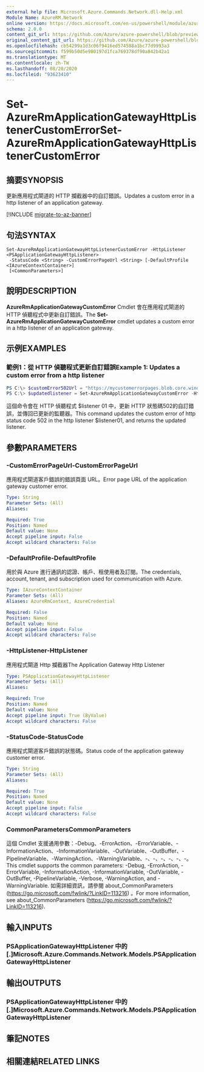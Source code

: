 ```yaml
---
external help file: Microsoft.Azure.Commands.Network.dll-Help.xml
Module Name: AzureRM.Network
online version: https://docs.microsoft.com/en-us/powershell/module/azurerm.network/set-azurermapplicationgatewayhttplistenercustomerror
schema: 2.0.0
content_git_url: https://github.com/Azure/azure-powershell/blob/preview/src/ResourceManager/Network/Commands.Network/help/Set-AzureRmApplicationGatewayHttpListenerCustomError.md
original_content_git_url: https://github.com/Azure/azure-powershell/blob/preview/src/ResourceManager/Network/Commands.Network/help/Set-AzureRmApplicationGatewayHttpListenerCustomError.md
ms.openlocfilehash: cb54299a1d3c06f9416ed574588a1bc77d9993a3
ms.sourcegitcommit: f599b50d5e980197d1fca769378df90a842b42a1
ms.translationtype: MT
ms.contentlocale: zh-TW
ms.lasthandoff: 08/20/2020
ms.locfileid: "93623410"
---
```

# <span data-ttu-id="dc6e5-101">Set-AzureRmApplicationGatewayHttpListenerCustomError</span><span class="sxs-lookup"><span data-stu-id="dc6e5-101">Set-AzureRmApplicationGatewayHttpListenerCustomError</span></span>

## <span data-ttu-id="dc6e5-102">摘要</span><span class="sxs-lookup"><span data-stu-id="dc6e5-102">SYNOPSIS</span></span>
<span data-ttu-id="dc6e5-103">更新應用程式閘道的 HTTP 攔截器中的自訂錯誤。</span><span class="sxs-lookup"><span data-stu-id="dc6e5-103">Updates a custom error in a http listener of an application gateway.</span></span>

[!INCLUDE [migrate-to-az-banner](../../includes/migrate-to-az-banner.md)]

## <span data-ttu-id="dc6e5-104">句法</span><span class="sxs-lookup"><span data-stu-id="dc6e5-104">SYNTAX</span></span>

```
Set-AzureRmApplicationGatewayHttpListenerCustomError -HttpListener <PSApplicationGatewayHttpListener>
 -StatusCode <String> -CustomErrorPageUrl <String> [-DefaultProfile <IAzureContextContainer>]
 [<CommonParameters>]
```

## <span data-ttu-id="dc6e5-105">說明</span><span class="sxs-lookup"><span data-stu-id="dc6e5-105">DESCRIPTION</span></span>
<span data-ttu-id="dc6e5-106">**AzureRmApplicationGatewayCustomError** Cmdlet 會在應用程式閘道的 HTTP 偵聽程式中更新自訂錯誤。</span><span class="sxs-lookup"><span data-stu-id="dc6e5-106">The **Set-AzureRmApplicationGatewayCustomError** cmdlet updates a custom error in a http listener of an application gateway.</span></span>

## <span data-ttu-id="dc6e5-107">示例</span><span class="sxs-lookup"><span data-stu-id="dc6e5-107">EXAMPLES</span></span>

### <span data-ttu-id="dc6e5-108">範例1：從 HTTP 偵聽程式更新自訂錯誤</span><span class="sxs-lookup"><span data-stu-id="dc6e5-108">Example 1: Updates a custom error from a http listener</span></span>
```powershell
PS C:\> $customError502Url = "https://mycustomerrorpages.blob.core.windows.net/errorpages/502.htm"
PS C:\> $updatedlistener = Set-AzureRmApplicationGatewayCustomError -HttpListener $listener01 -StatusCode HttpStatus502 -CustomErrorPageUrl $customError502Url
```

<span data-ttu-id="dc6e5-109">這個命令會在 HTTP 偵聽程式 $listener 01 中，更新 HTTP 狀態碼502的自訂錯誤，並傳回已更新的監聽器。</span><span class="sxs-lookup"><span data-stu-id="dc6e5-109">This command updates the custom error of http status code 502 in the http listener $listener01, and returns the updated listener.</span></span>

## <span data-ttu-id="dc6e5-110">參數</span><span class="sxs-lookup"><span data-stu-id="dc6e5-110">PARAMETERS</span></span>

### <span data-ttu-id="dc6e5-111">-CustomErrorPageUrl</span><span class="sxs-lookup"><span data-stu-id="dc6e5-111">-CustomErrorPageUrl</span></span>
<span data-ttu-id="dc6e5-112">應用程式閘道客戶錯誤的錯誤頁面 URL。</span><span class="sxs-lookup"><span data-stu-id="dc6e5-112">Error page URL of the application gateway customer error.</span></span>

```yaml
Type: String
Parameter Sets: (All)
Aliases:

Required: True
Position: Named
Default value: None
Accept pipeline input: False
Accept wildcard characters: False
```

### <span data-ttu-id="dc6e5-113">-DefaultProfile</span><span class="sxs-lookup"><span data-stu-id="dc6e5-113">-DefaultProfile</span></span>
<span data-ttu-id="dc6e5-114">用於與 Azure 進行通訊的認證、帳戶、租使用者及訂閱。</span><span class="sxs-lookup"><span data-stu-id="dc6e5-114">The credentials, account, tenant, and subscription used for communication with Azure.</span></span>

```yaml
Type: IAzureContextContainer
Parameter Sets: (All)
Aliases: AzureRmContext, AzureCredential

Required: False
Position: Named
Default value: None
Accept pipeline input: False
Accept wildcard characters: False
```

### <span data-ttu-id="dc6e5-115">-HttpListener</span><span class="sxs-lookup"><span data-stu-id="dc6e5-115">-HttpListener</span></span>
<span data-ttu-id="dc6e5-116">應用程式閘道 Http 攔截器</span><span class="sxs-lookup"><span data-stu-id="dc6e5-116">The Application Gateway Http Listener</span></span>

```yaml
Type: PSApplicationGatewayHttpListener
Parameter Sets: (All)
Aliases:

Required: True
Position: Named
Default value: None
Accept pipeline input: True (ByValue)
Accept wildcard characters: False
```

### <span data-ttu-id="dc6e5-117">-StatusCode</span><span class="sxs-lookup"><span data-stu-id="dc6e5-117">-StatusCode</span></span>
<span data-ttu-id="dc6e5-118">應用程式閘道客戶錯誤的狀態碼。</span><span class="sxs-lookup"><span data-stu-id="dc6e5-118">Status code of the application gateway customer error.</span></span>

```yaml
Type: String
Parameter Sets: (All)
Aliases:

Required: True
Position: Named
Default value: None
Accept pipeline input: False
Accept wildcard characters: False
```

### <span data-ttu-id="dc6e5-119">CommonParameters</span><span class="sxs-lookup"><span data-stu-id="dc6e5-119">CommonParameters</span></span>
<span data-ttu-id="dc6e5-120">這個 Cmdlet 支援通用參數：-Debug、-ErrorAction、-ErrorVariable、-InformationAction、-InformationVariable、-OutVariable、-OutBuffer、-PipelineVariable、-WarningAction、-WarningVariable、-、-、-、-、-、-。</span><span class="sxs-lookup"><span data-stu-id="dc6e5-120">This cmdlet supports the common parameters: -Debug, -ErrorAction, -ErrorVariable, -InformationAction, -InformationVariable, -OutVariable, -OutBuffer, -PipelineVariable, -Verbose, -WarningAction, and -WarningVariable.</span></span>
<span data-ttu-id="dc6e5-121">如需詳細資訊，請參閱 about_CommonParameters (https://go.microsoft.com/fwlink/?LinkID=113216) 。</span><span class="sxs-lookup"><span data-stu-id="dc6e5-121">For more information, see about_CommonParameters (https://go.microsoft.com/fwlink/?LinkID=113216).</span></span>

## <span data-ttu-id="dc6e5-122">輸入</span><span class="sxs-lookup"><span data-stu-id="dc6e5-122">INPUTS</span></span>

### <span data-ttu-id="dc6e5-123">PSApplicationGatewayHttpListener 中的 [.]</span><span class="sxs-lookup"><span data-stu-id="dc6e5-123">Microsoft.Azure.Commands.Network.Models.PSApplicationGatewayHttpListener</span></span>

## <span data-ttu-id="dc6e5-124">輸出</span><span class="sxs-lookup"><span data-stu-id="dc6e5-124">OUTPUTS</span></span>

### <span data-ttu-id="dc6e5-125">PSApplicationGatewayHttpListener 中的 [.]</span><span class="sxs-lookup"><span data-stu-id="dc6e5-125">Microsoft.Azure.Commands.Network.Models.PSApplicationGatewayHttpListener</span></span>

## <span data-ttu-id="dc6e5-126">筆記</span><span class="sxs-lookup"><span data-stu-id="dc6e5-126">NOTES</span></span>

## <span data-ttu-id="dc6e5-127">相關連結</span><span class="sxs-lookup"><span data-stu-id="dc6e5-127">RELATED LINKS</span></span>
